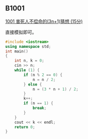 ## B1001

[1001 害死人不偿命的(3n+1)猜想 (15分)](https://pintia.cn/problem-sets/994805260223102976/problems/994805325918486528)

直接模拟即可。

```cpp
#include <iostream>
using namespace std;
int main()
{
    int n, k = 0;
    cin >> n;
    while (1) {
        if (n % 2 == 0) {
            n = n / 2;
        } else {
            n = (3 * n + 1) / 2;
        }
        k++;
        if (n == 1) {
            break;
        }
    }
    cout << k << endl;
    return 0;
}
```

